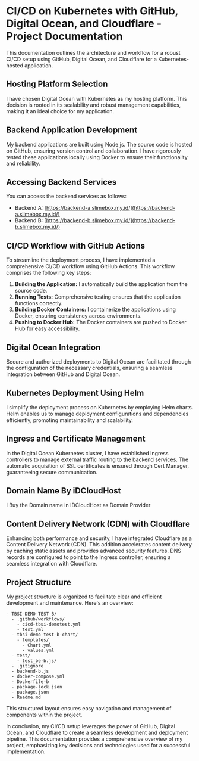 # CI/CD on Kubernetes with GitHub, Digital Ocean, and Cloudflare - Project Documentation

This documentation outlines the architecture and workflow for a robust CI/CD setup using GitHub, Digital Ocean, and Cloudflare for a Kubernetes-hosted application.

## Hosting Platform Selection

I have chosen Digital Ocean with Kubernetes as my hosting platform. This decision is rooted in its scalability and robust management capabilities, making it an ideal choice for my application.

## Backend Application Development

My backend applications are built using Node.js. The source code is hosted on GitHub, ensuring version control and collaboration. I have rigorously tested these applications locally using Docker to ensure their functionality and reliability.

## Accessing Backend Services

You can access the backend services as follows:

- Backend A: [https://backend-a.slimebox.my.id/](https://backend-a.slimebox.my.id/)
- Backend B: [https://backend-b.slimebox.my.id/](https://backend-b.slimebox.my.id/)

## CI/CD Workflow with GitHub Actions

To streamline the deployment process, I have implemented a comprehensive CI/CD workflow using GitHub Actions. This workflow comprises the following key steps:

1. **Building the Application:** I automatically build the application from the source code.
2. **Running Tests:** Comprehensive testing ensures that the application functions correctly.
3. **Building Docker Containers:** I containerize the applications using Docker, ensuring consistency across environments.
4. **Pushing to Docker Hub:** The Docker containers are pushed to Docker Hub for easy accessibility.

## Digital Ocean Integration

Secure and authorized deployments to Digital Ocean are facilitated through the configuration of the necessary credentials, ensuring a seamless integration between GitHub and Digital Ocean.

## Kubernetes Deployment Using Helm

I simplify the deployment process on Kubernetes by employing Helm charts. Helm enables us to manage deployment configurations and dependencies efficiently, promoting maintainability and scalability.

## Ingress and Certificate Management

In the Digital Ocean Kubernetes cluster, I have established Ingress controllers to manage external traffic routing to the backend services. The automatic acquisition of SSL certificates is ensured through Cert Manager, guaranteeing secure communication.

## Domain Name By iDCloudHost

I Buy the Domain name in IDCloudHost as Domain Provider

## Content Delivery Network (CDN) with Cloudflare

Enhancing both performance and security, I have integrated Cloudflare as a Content Delivery Network (CDN). This addition accelerates content delivery by caching static assets and provides advanced security features. DNS records are configured to point to the Ingress controller, ensuring a seamless integration with Cloudflare.

## Project Structure

My project structure is organized to facilitate clear and efficient development and maintenance. Here's an overview:

```
- TBSI-DEMO-TEST-B/
  - .github/workflows/
    - cicd-tbsi-demotest.yml
    - test.yml
  - tbsi-demo-test-b-chart/
    - templates/
      - Chart.yml
      - values.yml
  - test/
    - test_be-b.js/
  - .gitignore
  - backend-b.js
  - docker-compose.yml
  - Dockerfile-b
  - package-lock.json
  - package.json
  - Readme.md
```

This structured layout ensures easy navigation and management of components within the project.

In conclusion, my CI/CD setup leverages the power of GitHub, Digital Ocean, and Cloudflare to create a seamless development and deployment pipeline. This documentation provides a comprehensive overview of my project, emphasizing key decisions and technologies used for a successful implementation.